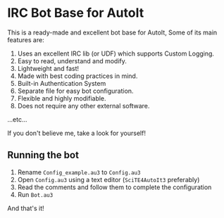 # IRC Bot Base for AutoIt

This is a ready-made and excellent bot base for AutoIt, Some of its main features are: 

1. Uses an excellent IRC lib (or UDF) which supports Custom Logging.
2. Easy to read, understand and modify.
3. Lightweight and fast!
4. Made with best coding practices in mind.
5. Built-in Authentication System
6. Separate file for easy bot configuration.
7. Flexible and highly modifiable.
8. Does not require any other external software.

...etc...

If you don't believe me, take a look for yourself!

## Running the bot

1. Rename `Config_example.au3` to `Config.au3	`
2. Open `Config.au3` using a text editor (`SciTE4AutoIt3` preferably)
3. Read the comments and follow them to complete the configuration
4. Run `Bot.au3`

And that's it!